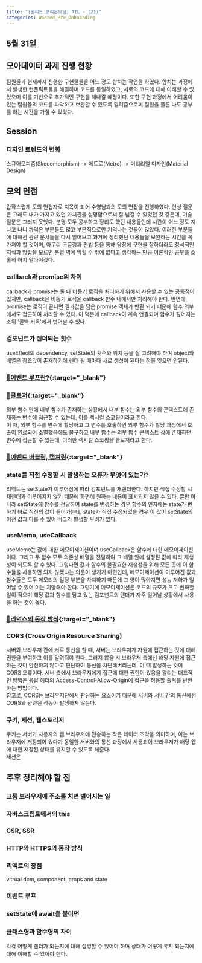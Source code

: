 ```yaml
---
title: "[원티드 프리온보딩] TIL - (21)"
categories: Wanted_Pre_Onboarding
---
```


## 5월 31일

## 모아데이터 과제 진행 현황

팀원들과 현재까지 진행한 구현물들을 어느 정도 합치는 작업을 하였다. 합치는 과정에서 발생한 컨플릭트들을 해결하며 코드를 통일하였고, 서로의 코드에 대해 이해할 수 있었으며 이를 기반으로 추가적인 구현을 해나갈 예정이다. 또한 구현 과정에서 어려움이 있는 팀원들의 코드를 파악하고 보완할 수 있도록 알려줌으로써 팀원을 물론 나도 공부를 하는 시간을 가질 수 있었다.

## Session

### 디자인 트렌드의 변화

스큐어모피즘(Skeuomorphism) -> 메트로(Metro) -> 머티리얼 디자인(Material Design)

## 모의 면접

갑작스럽게 모의 면접자로 지목이 되어 수영님과의 모의 면접을 진행하였다. 인성 질문은 그래도 내가 가지고 있던 가치관을 설명함으로써 잘 넘길 수 있었던 것 같은데, 기술 질문은 그러지 못했다. 분명 모두 공부하고 정리도 했던 내용들인데 시간이 어느 정도 지나고 나니 까먹은 부분들도 많고 부분적으로만 기억나는 것들이 많았다. 이러한 부분들에 대해선 관련 문서들을 다시 읽어보고 과거에 정리했던 내용들을 보완하는 시간을 꼭 가져야 할 것이며, 아무리 구글링과 편법 등을 통해 당장에 구현을 잘하더라도 정석적인 지식과 방법을 모르면 분명 벽에 막힐 수 밖에 없다고 생각하는 만큼 이론적인 공부를 소홀히 하지 말아야겠다.

### callback과 promise의 차이

callback과 promise는 둘 다 비동기 로직을 처리하기 위해서 사용할 수 있는 공통점이 있지만, callback은 비동기 로직을 callback 함수 내에서만 처리해야 한다. 반면에 promise는 로직이 끝나면 결과값을 담은 promise 객체가 반환 되기 떄문에 함수 외부에서도 접근하여 처리할 수 있다. 이 덕분에 callback이 계속 연결되며 함수가 깊어지는 소위 '콜백 지옥'에서 벗어날 수 있다.

### 컴포넌트가 렌더되는 횟수

useEffect의 dependency, setState의 횟수와 위치 등을 잘 고려해야 하며 object와 배열은 참조값이 존재하기에 렌더 될 때마다 새로 생성이 된다는 점을 잊으면 안된다.

### [🔗이벤트 루프란?](https://dev.to/lydiahallie/javascript-visualized-event-loop-3dif){:target="\_blank"}

### [🔗클로저](https://developer.mozilla.org/ko/docs/Web/JavaScript/Closures){:target="\_blank"}

외부 함수 안에 내부 함수가 존재하는 상황에서 내부 함수는 외부 함수의 콘텍스트에 존재하는 변수에 접근할 수 있는데, 이를 렉시컬 스코핑이라고 한다.  
이 때, 외부 함수를 변수에 할당하고 그 변수를 호출하면 외부 함수가 할당 과정에서 호출이 완료되어 소멸했음에도 불구하고 내부 함수는 외부 함수 콘텍스트 상에 존재하던 변수에 접근할 수 있는데, 이러한 렉시컬 스코핑을 클로저라고 한다.

### [🔗이벤트 버블링, 캡쳐링](https://ko.javascript.info/bubbling-and-capturing){:target="\_blank"}

### state를 직접 수정할 시 발생하는 오류가 무엇이 있는가?

리액트는 setState가 이루어짐에 따라 컴포넌트를 재렌더한다. 하지만 직접 수정할 시 재렌더가 이루어지지 않기 때문에 화면에 원하는 내용이 표시되지 않을 수 있다. 뿐만 아니라 setState에 함수를 전달하여 state를 변경하는 경우 함수의 인자에는 state가 변하기 바로 직전의 값이 들어가는데, state가 직접 수정되었을 경우 이 값이 setState의 이전 값과 다를 수 있어 버그가 발생할 우려가 있다.

### useMemo, useCallback

useMemo는 값에 대한 메모이제이션이며 useCallback은 함수에 대한 메모이제이션이다. 그리고 두 함수 모두 의존성 배열을 전달하여 그 배열 안에 설정된 값에 따라 재생성이 되도록 할 수 있다. 그렇다면 값과 함수의 불필요한 재생성을 위해 모든 곳에 이 함수들을 사용하면 되지 않겠냐는 의문이 생기기 마련인데, 메모이제이션이 이루어진 값과 함수들은 모두 메모리의 일정 부분을 차지하기 때문에 그 양이 많아지면 성능 저하가 일어날 수 있어 이는 지양해야 한다. 그렇기에 메모이제이션은 코드의 규모가 크고 변화할 일이 적으며 해당 값과 함수를 담고 있는 컴포넌트의 렌더가 자주 일어날 상황에서 사용을 하는 것이 옳다.

### [🔗리덕스의 동작 방식](https://ko.redux.js.org/tutorials/fundamentals/part-1-overview#data-flow){:target="\_blank"}

### CORS (Cross Origin Resource Sharing)

서버와 브라우저 간에 서로 통신을 할 때, 서버는 브라우저가 자원에 접근하는 것에 대해 권한을 부여하고 이를 알려줘야 한다. 그러지 않을 시 브라우저 측에선 해당 자원에 접근하는 것이 안전하지 않다고 판단하여 통신을 차단해버리는데, 이 때 발생하는 것이 CORS 오류이다. 서버 측에서 브라우저에게 접근에 대한 권한이 있음을 알리는 대표적인 방법은 응답 헤더의 Access-Control-Allow-Origin에 접근을 허용할 출처를 반환하는 방법이다.  
참고로, CORS는 브라우저단에서 판단하는 요소이기 때문에 서버와 서버 간의 통신에선 CORS와 관련된 작동이 발생하지 않는다.

### 쿠키, 세션, 웹스토리지

쿠키는 서버가 사용자의 웹 브라우저에 전송하는 작은 데이터 조각을 의미하며, 이는 브라우저에 저장되어 있다가 동일한 서버와의 통신 과정에서 사용되어 브라우저가 해당 웹에 대한 저장된 상태를 유지할 수 있도록 해준다.  
세션은

## 추후 정리해야 할 점

### 크롬 브라우저에 주소를 치면 벌어지는 일

### 자바스크립트에서의 this

### CSR, SSR

### HTTP와 HTTPS의 동작 방식

### 리액트의 장점

vitrual dom, component, props and state

### 이벤트 루프

### setState에 await을 붙이면

### 클래스형과 함수형의 차이

각각 어떻게 렌더가 되는지에 대해 설명할 수 있어야 하며 상태가 어떻게 유지 되는지에 대해 이해할 수 있어야 한다.

